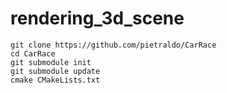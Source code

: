 ﻿# rendering_3d_scene


```
git clone https://github.com/pietraldo/CarRace
cd CarRace
git submodule init
git submodule update
cmake CMakeLists.txt
```

